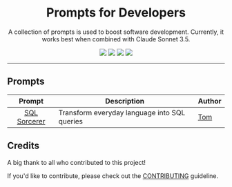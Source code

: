 <p align="center">
  <h1 align="center">Prompts for Developers</h1>
  <p align="center">
    A collection of prompts is used to boost software development. Currently, it works best when combined with Claude Sonnet 3.5.
  </p>
</p>
<p align="center">
<a href="https://twitter.com/dwarvesf"><img src="https://img.shields.io/badge/dwarvesf-blue?logo=X"></a>
<a href="https://discord.com/invite/dwarvesv"><img src="https://img.shields.io/badge/Discord-dwarvesv-blue?logo=Discord"></a>
<a href="https://www.facebook.com/dwarvesf"><img src="https://img.shields.io/badge/Facebook-dwarvesf-blue?logo=Facebook"></a>
<a href="https://d.foundation"><img src="https://img.shields.io/badge/Website-orange"></a>
</p>

---

## Prompts

|                   Prompt                    | Description                                  | Author                                 |
| :-----------------------------------------: | -------------------------------------------- | -------------------------------------- |
| [SQL Sorcerer](./prompts/SQL%20Sorcerer.md) | Transform everyday language into SQL queries | [Tom](https://github.com/monotykamary) |

## Credits

A big thank to all who contributed to this project!

If you'd like to contribute, please check out the [CONTRIBUTING](./CONTRIBUTING.md) guideline.

<a href="https://github.com/dwarvesf/prompts-for-dev/graphs/contributors">
